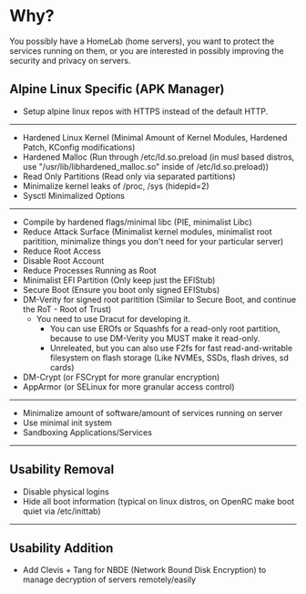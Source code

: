# Why?
You possibly have a HomeLab (home servers), you want to protect the services running on them, or you are interested in possibly improving the security and privacy on servers.

## Alpine Linux Specific (APK Manager)
- Setup alpine linux repos with HTTPS instead of the default HTTP.

---

- Hardened Linux Kernel (Minimal Amount of Kernel Modules, Hardened Patch, KConfig modifications)
- Hardened Malloc (Run through /etc/ld.so.preload (in musl based distros, use "/usr/lib/libhardened_malloc.so" inside of /etc/ld.so.preload))
- Read Only Partitions (Read only via separated partitions)
- Minimalize kernel leaks of /proc, /sys (hidepid=2)
- Sysctl Minimalized Options

---

- Compile by hardened flags/minimal libc (PIE, minimalist Libc)
- Reduce Attack Surface (Minimalist kernel modules, minimalist root paritition, minimalize things you don't need for your particular server)
- Reduce Root Access
- Disable Root Account
- Reduce Processes Running as Root
- Minimalist EFI Partition (Only keep just the EFIStub)
- Secure Boot (Ensure you boot only signed EFIStubs)
- DM-Verity for signed root paritition (Similar to Secure Boot, and continue the RoT - Root of Trust)
  - You need to use Dracut for developing it.
    - You can use EROfs or Squashfs for a read-only root partition, because to use DM-Verity you MUST make it read-only.
    - Unreleated, but you can also use F2fs for fast read-and-writable filesystem on flash storage (Like NVMEs, SSDs, flash drives, sd cards) 
- DM-Crypt (or FSCrypt for more granular encryption)
- AppArmor (or SELinux for more granular access control)

---

- Minimalize amount of software/amount of services running on server
- Use minimal init system
- Sandboxing Applications/Services

---

## Usability Removal
- Disable physical logins
- Hide all boot information (typical on linux distros, on OpenRC make boot quiet via /etc/inittab)

---

## Usability Addition
- Add Clevis + Tang for NBDE (Network Bound Disk Encryption) to manage decryption of servers remotely/easily
